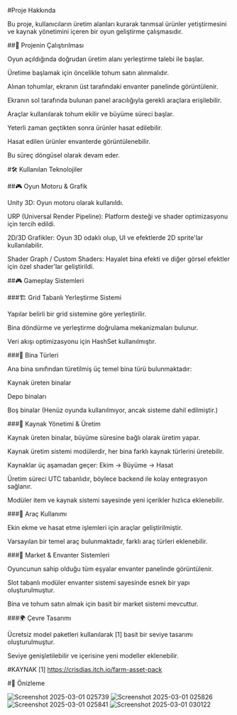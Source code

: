 #Proje Hakkında

Bu proje, kullanıcıların üretim alanları kurarak tarımsal ürünler yetiştirmesini ve kaynak yönetimini içeren bir oyun geliştirme çalışmasıdır.

##🚀 Projenin Çalıştırılması

Oyun açıldığında doğrudan üretim alanı yerleştirme talebi ile başlar.

Üretime başlamak için öncelikle tohum satın alınmalıdır.

Alınan tohumlar, ekranın üst tarafındaki envanter panelinde görüntülenir.

Ekranın sol tarafında bulunan panel aracılığıyla gerekli araçlara erişilebilir.

Araçlar kullanılarak tohum ekilir ve büyüme süreci başlar.

Yeterli zaman geçtikten sonra ürünler hasat edilebilir.

Hasat edilen ürünler envanterde görüntülenebilir.

Bu süreç döngüsel olarak devam eder.

#🛠 Kullanılan Teknolojiler

##🎮 Oyun Motoru & Grafik

Unity 3D: Oyun motoru olarak kullanıldı.

URP (Universal Render Pipeline): Platform desteği ve shader optimizasyonu için tercih edildi.

2D/3D Grafikler: Oyun 3D odaklı olup, UI ve efektlerde 2D sprite'lar kullanılabilir.

Shader Graph / Custom Shaders: Hayalet bina efekti ve diğer görsel efektler için özel shader'lar geliştirildi.

##🎮 Gameplay Sistemleri

###🏗️ Grid Tabanlı Yerleştirme Sistemi

Yapılar belirli bir grid sistemine göre yerleştirilir.

Bina döndürme ve yerleştirme doğrulama mekanizmaları bulunur.

Veri akışı optimizasyonu için HashSet kullanılmıştır.

###🏢 Bina Türleri

Ana bina sınıfından türetilmiş üç temel bina türü bulunmaktadır:

Kaynak üreten binalar

Depo binaları

Boş binalar (Henüz oyunda kullanılmıyor, ancak sisteme dahil edilmiştir.)

###🌾 Kaynak Yönetimi & Üretim

Kaynak üreten binalar, büyüme süresine bağlı olarak üretim yapar.

Kaynak üretim sistemi modülerdir, her bina farklı kaynak türlerini üretebilir.

Kaynaklar üç aşamadan geçer: Ekim → Büyüme → Hasat

Üretim süreci UTC tabanlıdır, böylece backend ile kolay entegrasyon sağlanır.

Modüler item ve kaynak sistemi sayesinde yeni içerikler hızlıca eklenebilir.

###🚜 Araç Kullanımı

Ekin ekme ve hasat etme işlemleri için araçlar geliştirilmiştir.

Varsayılan bir temel araç bulunmaktadır, farklı araç türleri eklenebilir.

###🛒 Market & Envanter Sistemleri

Oyuncunun sahip olduğu tüm eşyalar envanter panelinde görüntülenir.

Slot tabanlı modüler envanter sistemi sayesinde esnek bir yapı oluşturulmuştur.

Bina ve tohum satın almak için basit bir market sistemi mevcuttur.

###🌍 Çevre Tasarımı

Ücretsiz model paketleri kullanılarak [1] basit bir seviye tasarımı oluşturulmuştur.

Seviye genişletilebilir ve içerisine yeni modeller eklenebilir.

#KAYNAK
[1] https://crisdias.itch.io/farm-asset-pack

#📸 Önizleme

![Screenshot 2025-03-01 025739](https://github.com/user-attachments/assets/bd7ed43b-03c3-4dd8-bd21-d30b99ff5c23)
![Screenshot 2025-03-01 025826](https://github.com/user-attachments/assets/b9fa5ccd-562a-4c35-98d4-292699d90943)
![Screenshot 2025-03-01 025841](https://github.com/user-attachments/assets/98bf1eec-a48c-475a-8e83-c73a6168d561)
![Screenshot 2025-03-01 030122](https://github.com/user-attachments/assets/3a648c76-d4f7-4ac8-9573-cb5823ee53d2)

